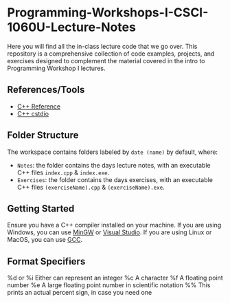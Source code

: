 # Programming-Workshops-I-CSCI-1060U-Lecture-Notes

Here you will find all the in-class lecture code that we go over. This repository is a comprehensive collection of code examples, projects, and exercises designed to complement the material covered in the intro to Programming Workshop I lectures.

## References/Tools

- [C++ Reference](http://www.cplusplus.com/reference/)
- [C++ cstdio](https://cplusplus.com/reference/cstdio/printf/)

## Folder Structure

The workspace contains folders labeled by `date (name)` by default, where:

- `Notes`: the folder contains the days lecture notes, with an executable C++ files `index.cpp` & `index.exe`.
- `Exercises`: the folder contains the days exercises, with an executable C++ files `(exerciseName).cpp` & `(exerciseName).exe`.

## Getting Started

Ensure you have a C++ compiler installed on your machine. If you are using Windows, you can use [MinGW](http://www.mingw.org/) or [Visual Studio](https://visualstudio.microsoft.com/vs/features/cplusplus/). If you are using Linux or MacOS, you can use [GCC](https://gcc.gnu.org/).

## Format Specifiers

%d or %i Either can represent an integer
%c A character
%f A floating point number
%e A large floating point number in scientific notation
%% This prints an actual percent sign, in case you need one
